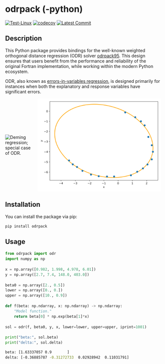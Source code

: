 # odrpack (-python)

[![Test-Linux](https://github.com/HugoMVale/odrpack-python/actions/workflows/test-linux.yml/badge.svg)](https://github.com/HugoMVale/odrpack-python/actions)
[![codecov](https://codecov.io/gh/HugoMVale/odrpack-python/graph/badge.svg?token=B9sFyJiweC)](https://codecov.io/gh/HugoMVale/odrpack-python)
[![Latest Commit](https://img.shields.io/github/last-commit/HugoMVale/odrpack-python)](https://img.shields.io/github/last-commit/HugoMVale/odrpack-python)

## Description

This Python package provides bindings for the well-known weighted orthogonal distance regression
(ODR) solver [odrpack95]. This design ensures that users benefit from the performance and reliability
of the original Fortran implementation, while working within the modern Python ecosystem.  

ODR, also known as [errors-in-variables regression], is designed primarily for instances when both
the explanatory and response variables have significant errors. 

<div style="display: flex; justify-content: center; align-items: center; gap: 10px;">
  <img src="https://upload.wikimedia.org/wikipedia/commons/thumb/8/81/Total_least_squares.svg/220px-Total_least_squares.svg.png" width="250" alt="Deming regression; special case of ODR.">
  <img src="docs/examples/ellipse.svg" width="400" alt="Estimated ellipse parameters.">
</div>

[errors-in-variables regression]: https://en.wikipedia.org/wiki/Errors-in-variables_models
[odrpack95]: https://github.com/HugoMVale/odrpack95


## Installation

You can install the package via pip:

```bash
pip install odrpack
```

## Usage

```py
from odrpack import odr
import numpy as np

x = np.array([0.982, 1.998, 4.978, 6.01])
y = np.array([2.7, 7.4, 148.0, 403.0])

beta0 = np.array([2., 0.5])
lower = np.array([0., 0.])
upper = np.array([10., 0.9])

def f(beta: np.ndarray, x: np.ndarray) -> np.ndarray:
    "Model function."
    return beta[0] * np.exp(beta[1]*x)

sol = odr(f, beta0, y, x, lower=lower, upper=upper, iprint=1001)

print("beta:", sol.beta)
print("delta:", sol.delta)
```

```sh
beta: [1.63337057 0.9       ]
delta: [-0.36885787 -0.31272733  0.02928942  0.11031791]
```
